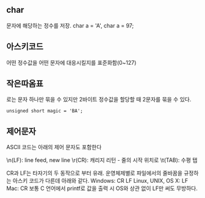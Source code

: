 ## char
문자에 해당하는 정수를 저장. char a = 'A', char a = 97;

## 아스키코드
어떤 정수값을 어떤 문자에 대응시킬지를 표준화함(0~127)

## 작은따옴표
로는 문자 하나만 묶을 수 있지만 2바이트 정수값을 할당할 때 2문자를 묶을 수 있다.
```
unsigned short magic = 'BA';
```

## 제어문자
ASCII 코드는 아래의 제어 문자도 포함한다

\n(LF): line feed, new line
\r(CR): 캐리지 리턴 - 줄의 시작 위치로
\t(TAB): 수평 탭


CR과 LF는 타자기의 두 동작으로 부터 유래.
운영체제별로 파일에서의 줄바꿈을 규정하는 아스키 코드가 다른데 아래와 같다.
Windows: CR LF
Linux, UNIX, OS X: LF
Mac: CR
보통 C 언어에서 printf로 값을 출력 시 OS와 상관 없이 LF만 써도 무방하다.

